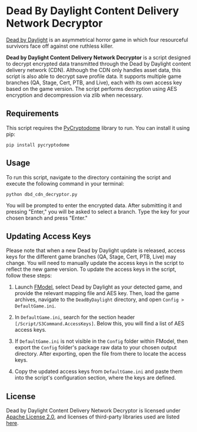 # Dead By Daylight Content Delivery Network Decryptor

[Dead by Daylight](https://deadbydaylight.com/) is an asymmetrical horror game in which four resourceful survivors face off against one ruthless killer.

**Dead by Daylight Content Delivery Network Decryptor** is a script designed to decrypt encrypted data transmitted through the Dead by Daylight content delivery network (CDN). Although the CDN only handles asset data, this script is also able to decrypt save profile data. It supports multiple game branches (QA, Stage, Cert, PTB, and Live), each with its own access key based on the game version. The script performs decryption using AES encryption and decompression via zlib when necessary.

## Requirements

This script requires the [PyCryptodome](https://pypi.org/project/pycryptodome/) library to run. You can install it using pip:
```
pip install pycryptodome
```

## Usage

To run this script, navigate to the directory containing the script and execute the following command in your terminal:
```
python dbd_cdn_decryptor.py
```

You will be prompted to enter the encrypted data. After submitting it and pressing "Enter," you will be asked to select a branch. Type the key for your chosen branch and press "Enter."

## Updating Access Keys

Please note that when a new Dead by Daylight update is released, access keys for the different game branches (QA, Stage, Cert, PTB, Live) may change. You will need to manually update the access keys in the script to reflect the new game version. To update the access keys in the script, follow these steps:

1. Launch [FModel](https://github.com/4sval/FModel), select Dead by Daylight as your detected game, and provide the relevant mapping file and AES key. Then, load the game archives, navigate to the `DeadByDaylight` directory, and open `Config > DefaultGame.ini`.

2. In `DefaultGame.ini`, search for the section header `[/Script/S3Command.AccessKeys]`. Below this, you will find a list of AES access keys.

3. If `DefaultGame.ini` is not visible in the `Config` folder within FModel, then export the `Config` folder's package raw data to your chosen output directory. After exporting, open the file from there to locate the access keys.

4. Copy the updated access keys from `DefaultGame.ini` and paste them into the script's configuration section, where the keys are defined.

## License

Dead by Daylight Content Delivery Network Decryptor is licensed under [Apache License 2.0](https://github.com/EigenvoidDev/DeadByDaylightCDNDecryptor/blob/main/LICENSE), and licenses of third-party libraries used are listed [here](https://github.com/EigenvoidDev/DeadByDaylightCDNDecryptor/blob/main/NOTICE).
